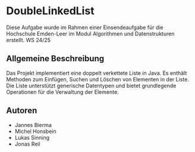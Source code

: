 # DoubleLinkedList

Diese Aufgabe wurde im Rahmen einer Einsendeaufgabe für die Hochschule Emden-Leer im Modul Algorithmen und Datenstrukturen erstellt.
WS 24/25

## Allgemeine Beschreibung

Das Projekt implementiert eine doppelt verkettete Liste in Java. Es enthält Methoden zum Einfügen, Suchen und Löschen von Elementen in der Liste. Die Liste unterstützt generische Datentypen und bietet grundlegende Operationen für die Verwaltung der Elemente.


## Autoren

- Jannes Bierma
- Michel Honsbein
- Lukas Sinning
- Jonas Reil
